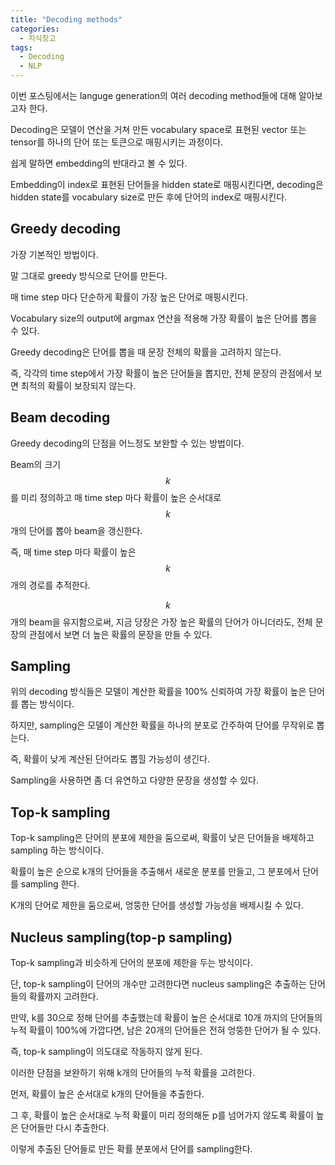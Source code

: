 ```yaml
---
title: "Decoding methods"
categories:
  - 지식창고
tags:
  - Decoding
  - NLP
---
```


이번 포스팅에서는 languge generation의 여러 decoding method들에 대해 알아보고자 한다.

Decoding은 모델이 연산을 거쳐 만든 vocabulary space로 표현된 vector 또는 tensor를 하나의 단어 또는 토큰으로 매핑시키는 과정이다.

쉽게 말하면 embedding의 반대라고 볼 수 있다.

Embedding이 index로 표현된 단어들을 hidden state로 매핑시킨다면, decoding은 hidden state를 vocabulary size로 만든 후에 단어의 index로 매핑시킨다.



## Greedy decoding

가장 기본적인 방법이다.

말 그대로 greedy 방식으로 단어를 만든다.

매 time step 마다 단순하게 확률이 가장 높은 단어로 매핑시킨다.

Vocabulary size의 output에 argmax 연산을 적용해 가장 확률이 높은 단어를 뽑을 수 있다.

Greedy decoding은 단어를 뽑을 때 문장 전체의 확률을 고려하지 않는다.

즉, 각각의 time step에서 가장 확률이 높은 단어들을 뽑지만, 전체 문장의 관점에서 보면 최적의 확률이 보장되지 않는다.



## Beam decoding

Greedy decoding의 단점을 어느정도 보완할 수 있는 방법이다.

Beam의 크기 $$k$$를 미리 정의하고 매 time step 마다 확률이 높은 순서대로 $$k$$개의 단어를 뽑아 beam을 갱신한다.

즉, 매 time step 마다 확률이 높은 $$k$$개의 경로를 추적한다.

$$k$$개의 beam을 유지함으로써, 지금 당장은 가장 높은 확률의 단어가 아니더라도, 전체 문장의 관점에서 보면 더 높은 확률의 문장을 만들 수 있다.



## Sampling

위의 decoding 방식들은 모델이 계산한 확률을 100% 신뢰하여 가장 확률이 높은 단어를 뽑는 방식이다.

하지만, sampling은 모델이 계산한 확률을 하나의 분포로 간주하여 단어를 무작위로 뽑는다.

즉, 확률이 낮게 계산된 단어라도 뽑힐 가능성이 생긴다.

Sampling을 사용하면 좀 더 유연하고 다양한 문장을 생성할 수 있다.



## Top-k sampling

Top-k sampling은 단어의 분포에 제한을 둠으로써, 확률이 낮은 단어들을 배제하고 sampling 하는 방식이다.

확률이 높은 순으로 k개의 단어들을 추출해서 새로운 분포를 만들고, 그 분포에서 단어를 sampling 한다.

K개의 단어로 제한을 둠으로써, 엉뚱한 단어를 생성할 가능성을 배제시킬 수 있다.



## Nucleus sampling(top-p sampling)

Top-k sampling과 비슷하게 단어의 분포에 제한을 두는 방식이다.

단, top-k sampling이 단어의 개수만 고려한다면 nucleus sampling은 추출하는 단어들의 확률까지 고려한다.

만약, k를 30으로 정해 단어를 추출했는데 확률이 높은 순서대로 10개 까지의 단어들의 누적 확률이 100%에 가깝다면, 남은 20개의 단어들은 전혀 엉뚱한 단어가 될 수 있다.

즉, top-k sampling이 의도대로 작동하지 않게 된다.

이러한 단점을 보완하기 위해 k개의 단어들의 누적 확률을 고려한다.

먼저, 확률이 높은 순서대로 k개의 단어들을 추출한다.

그 후, 확률이 높은 순서대로 누적 확률이 미리 정의해둔 p를 넘어가지 않도록 확률이 높은 단어들만 다시 추출한다.

이렇게 추출된 단어들로 만든 확률 분포에서 단어를 sampling한다.